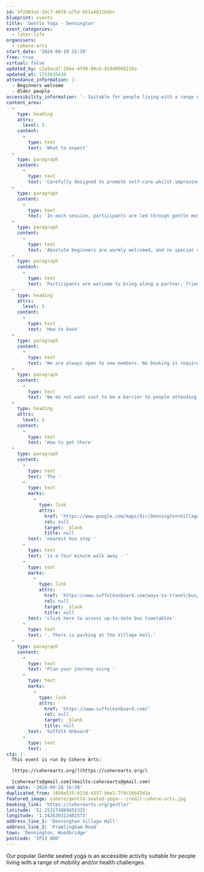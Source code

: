 ```yaml
---
id: 5f2d83a1-1bc7-46f0-a75d-851a4831b5bc
blueprint: events
title: 'Gentle Yoga - Dennington'
event_categories:
  - later-life
organisers:
  - cohere-arts
start_date: '2024-09-18 15:30'
free: true
virtual: false
updated_by: c2a9acd7-26be-4f49-89cb-918d0960210a
updated_at: 1723635434
attendance_information: |-
  - Beginners welcome
  - Older people
accessibility_information: '- Suitable for people living with a range of mobility and health challenges'
content_area:
  -
    type: heading
    attrs:
      level: 3
    content:
      -
        type: text
        text: 'What to expect'
  -
    type: paragraph
    content:
      -
        type: text
        text: 'Carefully designed to promote self-care whilst improving physical and mental wellbeing, the activity offers a gentle way to ease back into exercise.'
  -
    type: paragraph
    content:
      -
        type: text
        text: 'In each session, participants are led through gentle movements and poses to relaxing music, with all activity taking place seated on a chair. The lead practitioner will invite everyone to adapt how they engage according to their own individual need, offering a range of options to choose from. '
  -
    type: paragraph
    content:
      -
        type: text
        text: 'Absolute beginners are warmly welcomed, and no special clothing or equipment is required. '
  -
    type: paragraph
    content:
      -
        type: text
        text: 'Participants are welcome to bring along a partner, friend or carer.'
  -
    type: heading
    attrs:
      level: 3
    content:
      -
        type: text
        text: 'How to book'
  -
    type: paragraph
    content:
      -
        type: text
        text: 'We are always open to new members. No booking is required - just turn up!'
  -
    type: paragraph
    content:
      -
        type: text
        text: 'We do not want cost to be a barrier to people attending but welcome a suggested donation of up to £5 per person, per session.'
  -
    type: heading
    attrs:
      level: 3
    content:
      -
        type: text
        text: 'How to get there'
  -
    type: paragraph
    content:
      -
        type: text
        text: 'The '
      -
        type: text
        marks:
          -
            type: link
            attrs:
              href: 'https://www.google.com/maps/dir/Dennington+Village+Hall+and+Sports+Club,+Dennington+Jubilee+Hall,+Framlingham+Road,+Dennington,+Woodbridge/The+Dennington+Queen,+Dennington,+Woodbridge+IP13+8AB/@52.2533872,1.3389816,17z/data=!3m1!4b1!4m14!4m13!1m5!1m1!1s0x47d993c59d295d83:0xf761513d51c4f98a!2m2!1d1.3425874!2d52.2529933!1m5!1m1!1s0x47d99193158a3c29:0x3cd3535bf9236508!2m2!1d1.341408!2d52.254246!3e2?entry=ttu'
              rel: null
              target: _blank
              title: null
        text: 'nearest bus stop '
      -
        type: text
        text: 'is a four minute walk away - '
      -
        type: text
        marks:
          -
            type: link
            attrs:
              href: 'https://www.suffolkonboard.com/ways-to-travel/bus/'
              rel: null
              target: _blank
              title: null
        text: 'click here to access up-to-date bus timetables'
      -
        type: text
        text: '. There is parking at the Village Hall.'
  -
    type: paragraph
    content:
      -
        type: text
        text: 'Plan your journey using '
      -
        type: text
        marks:
          -
            type: link
            attrs:
              href: 'https://www.suffolkonboard.com/'
              rel: null
              target: _blank
              title: null
        text: 'Suffolk Onboard'
      -
        type: text
        text: .
cta: |-
  This event is run by Cohere Arts:

  [https://coherearts.org/](https://coherearts.org/)

  [coherearts@gmail.com](mailto:coherearts@gmail.com)
end_date: '2024-09-18 16:30'
duplicated_from: 1956e515-013d-4357-b6e1-7f4c5bb43d1e
featured_image: cohere/gentle-seated-yoga---credit-cohere-arts.jpg
booking_link: 'https://coherearts.org/gentle/'
latitude: '52.253173889851325'
longitude: '1.342630312401573'
address_line_1: 'Dennington Village Hall'
address_line_2: 'Framlingham Road'
town: 'Dennington, Woodbridge'
postcode: 'IP13 8DD'
---
```

Our popular Gentle seated yoga is an accessible activity suitable for people living with a range of mobility and/or health challenges.